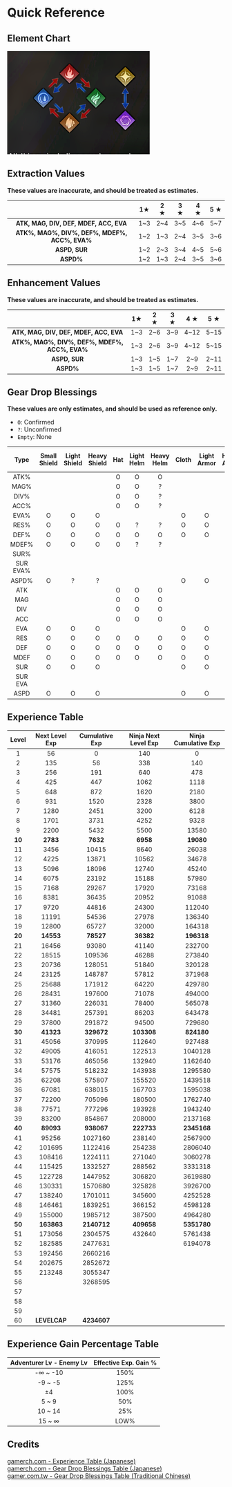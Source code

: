 # Quick Reference


## Element Chart

![Element Chart](./img/element-chart.png)

## Extraction Values

**These values are inaccurate, and should be treated as estimates.**

|                                               |  1★ | 2 ★ | 3 ★ | 4 ★ | 5 ★ |
|:---------------------------------------------:|:---:|:---:|:---:|:---:|:---:|
|     **ATK, MAG, DIV, DEF, MDEF, ACC, EVA**    | 1~3 | 2~4 | 3~5 | 4~6 | 5~7 |
| **ATK%, MAG%, DIV%, DEF%, MDEF%, ACC%, EVA%** | 1~2 | 1~3 | 2~4 | 3~5 | 3~6 |
|                 **ASPD, SUR**                 | 1~2 | 2~3 | 3~4 | 4~5 | 5~6 |
|                   **ASPD%**                   | 1~2 | 1~3 | 2~4 | 3~5 | 3~6 |

## Enhancement Values

**These values are inaccurate, and should be treated as estimates.**

|                                               |  1★ | 2 ★ | 3 ★ |  4 ★ |  5 ★ |
|:---------------------------------------------:|:---:|:---:|:---:|:----:|:----:|
|     **ATK, MAG, DIV, DEF, MDEF, ACC, EVA**    | 1~3 | 2~6 | 3~9 | 4~12 | 5~15 |
| **ATK%, MAG%, DIV%, DEF%, MDEF%, ACC%, EVA%** | 1~3 | 2~6 | 3~9 | 4~12 | 5~15 |
|                 **ASPD, SUR**                 | 1~3 | 1~5 | 1~7 |  2~9 | 2~11 |
|                   **ASPD%**                   | 1~3 | 1~5 | 1~7 |  2~9 | 2~11 |

## Gear Drop Blessings

**These values are only estimates, and should be used as reference only.**

* `O`: Confirmed
* `?`: Unconfirmed
* `Empty`: None

|   Type   | Small Shield | Light Shield | Heavy Shield | Hat | Light Helm | Heavy Helm | Cloth | Light Armor | Heavy Armor | Gloves | Light Gauntlets | Heavy Gauntlets | Shoes | Light Foot Armor | Heavy Foot Armor | Accessory |
|:--------:|:------------:|:------------:|:------------:|:---:|:----------:|:----------:|:-----:|:-----------:|:-----------:|:------:|:---------------:|:---------------:|:-----:|:----------------:|:----------------:|:---------:|
|   ATK%   |              |              |              |  O  |      O     |      O     |       |             |             |        |                 |                 |       |                  |                  |     O     |
|   MAG%   |              |              |              |  O  |      O     |      ?     |       |             |             |        |                 |                 |       |                  |                  |           |
|   DIV%   |              |              |              |  O  |      O     |      ?     |       |             |             |    O   |        O        |        ?        |       |                  |                  |     O     |
|   ACC%   |              |              |              |  O  |      O     |      ?     |       |             |             |    O   |        O        |        ?        |   O   |         ?        |         O        |     O     |
|   EVA%   |       O      |       O      |       O      |     |            |            |   O   |      O      |      O      |        |                 |                 |   O   |         O        |         O        |     ?     |
|   RES%   |       O      |       O      |       O      |  O  |      ?     |      ?     |   O   |      O      |      ?      |        |                 |                 |       |                  |                  |           |
|   DEF%   |       O      |       O      |       O      |  O  |      O     |      O     |   O   |      O      |      O      |        |                 |                 |       |                  |                  |     O     |
|   MDEF%  |       O      |       O      |       O      |  O  |      ?     |      ?     |       |             |             |        |                 |                 |       |                  |                  |           |
|   SUR%   |              |              |              |     |            |            |       |             |             |        |                 |                 |       |                  |                  |           |
| SUR EVA% |              |              |              |     |            |            |       |             |             |        |                 |                 |       |                  |                  |           |
|   ASPD%  |       O      |       ?      |       ?      |     |            |            |   O   |      O      |      ?      |        |                 |                 |   O   |         ?        |         ?        |     O     |
|    ATK   |              |              |              |  O  |      O     |      O     |       |             |             |    O   |        O        |        O        |       |                  |                  |     O     |
|    MAG   |              |              |              |  O  |      O     |      O     |       |             |             |    O   |        ?        |        ?        |       |                  |                  |     O     |
|    DIV   |              |              |              |  O  |      O     |      O     |       |             |             |    O   |        O        |        O        |       |                  |                  |     O     |
|    ACC   |              |              |              |  O  |      O     |      O     |       |             |             |    O   |        O        |        O        |   O   |         O        |         O        |     O     |
|    EVA   |       O      |       O      |       O      |     |            |            |   O   |      O      |      O      |        |                 |                 |   O   |         O        |         O        |     O     |
|    RES   |       O      |       O      |       O      |  O  |      O     |      O     |   O   |      O      |      ?      |        |                 |                 |   O   |         O        |         O        |           |
|    DEF   |       O      |       O      |       O      |  O  |      O     |      O     |   O   |      O      |      O      |    O   |        O        |        O        |   O   |         O        |         O        |     O     |
|   MDEF   |       O      |       O      |       O      |  O  |      O     |      O     |   O   |      O      |      O      |    O   |        O        |        O        |   O   |         O        |         O        |     O     |
|    SUR   |       O      |       O      |       O      |     |            |            |   O   |      O      |      ?      |        |                 |                 |       |                  |                  |     O     |
|  SUR EVA |              |              |              |     |            |            |       |             |             |        |                 |                 |       |                  |                  |           |
|   ASPD   |       O      |       O      |       O      |     |            |            |   O   |      O      |      ?      |        |                 |                 |   O   |         O        |         O        |     O     |

## Experience Table

|  Level | Next Level Exp | Cumulative Exp | Ninja Next Level Exp | Ninja Cumulative Exp |
|:------:|:--------------:|:--------------:|:--------------------:|:--------------------:|
|    1   |       56       |        0       |          140         |           0          |
|    2   |       135      |       56       |          338         |          140         |
|    3   |       256      |       191      |          640         |          478         |
|    4   |       425      |       447      |         1062         |         1118         |
|    5   |       648      |       872      |         1620         |         2180         |
|    6   |       931      |      1520      |         2328         |         3800         |
|    7   |      1280      |      2451      |         3200         |         6128         |
|    8   |      1701      |      3731      |         4252         |         9328         |
|    9   |      2200      |      5432      |         5500         |         13580        |
| **10** |    **2783**    |    **7632**    |       **6958**       |       **19080**      |
|   11   |      3456      |      10415     |         8640         |         26038        |
|   12   |      4225      |      13871     |         10562        |         34678        |
|   13   |      5096      |      18096     |         12740        |         45240        |
|   14   |      6075      |      23192     |         15188        |         57980        |
|   15   |      7168      |      29267     |         17920        |         73168        |
|   16   |      8381      |      36435     |         20952        |         91088        |
|   17   |      9720      |      44816     |         24300        |        112040        |
|   18   |      11191     |      54536     |         27978        |        136340        |
|   19   |      12800     |      65727     |         32000        |        164318        |
| **20** |    **14553**   |    **78527**   |       **36382**      |      **196318**      |
|   21   |      16456     |      93080     |         41140        |        232700        |
|   22   |      18515     |     109536     |         46288        |        273840        |
|   23   |      20736     |     128051     |         51840        |        320128        |
|   24   |      23125     |     148787     |         57812        |        371968        |
|   25   |      25688     |     171912     |         64220        |        429780        |
|   26   |      28431     |     197600     |         71078        |        494000        |
|   27   |      31360     |     226031     |         78400        |        565078        |
|   28   |      34481     |     257391     |         86203        |        643478        |
|   29   |      37800     |     291872     |         94500        |        729680        |
| **30** |    **41323**   |   **329672**   |      **103308**      |      **824180**      |
|   31   |      45056     |     370995     |        112640        |        927488        |
|   32   |      49005     |     416051     |        122513        |        1040128       |
|   33   |      53176     |     465056     |        132940        |        1162640       |
|   34   |      57575     |     518232     |        143938        |        1295580       |
|   35   |      62208     |     575807     |        155520        |        1439518       |
|   36   |      67081     |     638015     |        167703        |        1595038       |
|   37   |      72200     |     705096     |        180500        |        1762740       |
|   38   |      77571     |     777296     |        193928        |        1943240       |
|   39   |      83200     |     854867     |        208000        |        2137168       |
| **40** |    **89093**   |   **938067**   |      **222733**      |      **2345168**     |
|   41   |      95256     |     1027160    |        238140        |        2567900       |
|   42   |     101695     |     1122416    |        254238        |        2806040       |
|   43   |     108416     |     1224111    |        271040        |        3060278       |
|   44   |     115425     |     1332527    |        288562        |        3331318       |
|   45   |     122728     |     1447952    |        306820        |        3619880       |
|   46   |     130331     |     1570680    |        325828        |        3926700       |
|   47   |     138240     |     1701011    |        345600        |        4252528       |
|   48   |     146461     |     1839251    |        366152        |        4598128       |
|   49   |     155000     |     1985712    |        387500        |        4964280       |
| **50** |   **163863**   |   **2140712**  |      **409658**      |      **5351780**     |
|   51   |     173056     |     2304575    |        432640        |        5761438       |
|   52   |     182585     |     2477631    |                      |        6194078       |
|   53   |     192456     |     2660216    |                      |                      |
|   54   |     202675     |     2852672    |                      |                      |
|   55   |     213248     |     3055347    |                      |                      |
|   56   |                |     3268595    |                      |                      |
|   57   |                |                |                      |                      |
|   58   |                |                |                      |                      |
|   59   |                |                |                      |                      |
|   60   |  **LEVELCAP**  |   **4234607**  |                      |                      |

## Experience Gain Percentage Table

| Adventurer Lv - Enemy Lv | Effective Exp. Gain % |
|:------------------------:|:---------------------:|
|         -∞ ~ -10         |         150%          |
|         -9 ~ -5          |         125%          |
|              ±4          |         100%          |
|          5 ~ 9           |          50%          |
|         10 ~ 14          |          25%          |
|         15 ~ ∞           |         LOW%          |

## Credits

[gamerch.com - Experience Table (Japanese)](https://gamerch.com/wizardry-daphne/877807)  
[gamerch.com - Gear Drop Blessings Table (Japanese)](https://gamerch.com/wizardry-daphne/877484)  
[gamer.com.tw - Gear Drop Blessings Table (Traditional Chinese)](https://forum.gamer.com.tw/C.php?bsn=70180&snA=384&tnum=7https://forum.gamer.com.tw/C.php?bsn=70180&snA=384&tnum=7)  